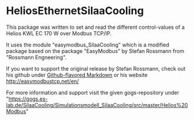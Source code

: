 # HeliosEthernetSilaaCooling

This package was written to set and read the different control-values of a
Helios KWL EC 170 W over Modbus TCP/IP.

It uses the module "easymodbus_SilaaCooling" which is a modified package based
on the package "EasyModbus" by Stefan Rossmann from "Rossmann Engneering".

If you want to support the original release by Stefan Rossmann, check out his
github under
[Github-flavored Markdown](https://github.com/rossmann-engineering/EasyModbusTCP.PY)
or his website http://easymodbustcp.net/en/

For more information and support visit the given gogs-repository under "https://gogs.es-lab.de/SilaaCooling/Simulationsmodell_SilaaCooling/src/master/Helios%20Modbus"
